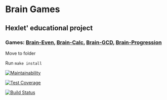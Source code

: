 # Brain Games
## Hexlet' educational project
### Games: [Brain-Even](https://asciinema.org/a/HDhkQQosFTfdw8Fx5MQbOCtkJ), [Brain-Calc](https://asciinema.org/a/cdP0z5BpWsqhHtZVorrojBHAI), [Brain-GCD](https://asciinema.org/a/xUPhegJc9lk8X9NKHSynn8RCr), [Brain-Progression](https://asciinema.org/a/Dueq5bnwYJtCaE6IRGZQWcIrC)

Move to folder

Run `make install`

[![Maintainability](https://api.codeclimate.com/v1/badges/9c6e4a45028cd779d61f/maintainability)](https://codeclimate.com/github/CalledByThe4ire/project-lvl1-s412/maintainability)

[![Test Coverage](https://api.codeclimate.com/v1/badges/9c6e4a45028cd779d61f/test_coverage)](https://codeclimate.com/github/CalledByThe4ire/project-lvl1-s412/test_coverage)

[![Build Status](https://travis-ci.org/CalledByThe4ire/project-lvl1-s412.svg?branch=master)](https://travis-ci.org/CalledByThe4ire/project-lvl1-s412)






